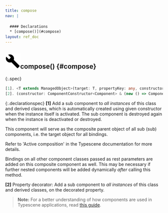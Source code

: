 ```yaml
---
title: compose
nav: |

  #### Declarations
  * [compose()](#compose)
layout: ref_doc
---
```


## ![](/assets/icons/spec-function.svg)compose() {#compose}
{:.spec}

```typescript
[1]. <T extends ManagedObject>(target: T, propertyKey: any, constructor: ComponentConstructor<Component> & (new () => Component), ...include: ComponentConstructor<Component>[]): Composition
[2]. (constructor: ComponentConstructor<Component> & (new () => Component), ...include: ComponentConstructor<Component>[]): PropertyDecorator
```
{:.declarationspec}
**[1]** Add a sub component to _all instances_ of this class and derived classes, which is automatically created using given constructor when the instance itself is activated. The sub component is destroyed again when the instance is deactivated or destroyed.

This component will serve as the composite parent object of all sub (sub) components, i.e. the target object for all bindings.

Refer to 'Active composition' in the Typescene documentation for more details.

Bindings on all other component classes passed as rest parameters are added on this composite component as well. This may be necessary if further nested components will be added dynamically _after_ calling this method.


**[2]** Property decorator: Add a sub component to _all instances_ of this class and derived classes, on the decorated property.

> **Note:** For a better understanding of how components are used in Typescene applications, read [this guide](/docs/guides/concepts/components).


